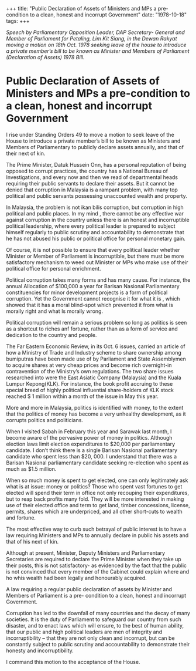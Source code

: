 +++ 
title: "Public Declaration of Assets of Ministers and MPs a pre-condition to a clean, honest and incorrupt Government"
date: "1978-10-18"
tags:
+++

_Speech by  Parliamentary Opposition Leader, DAP Secretary- General and Member of Parliament for Petaling, Lim Kit Siang, in the Dewan Rakyat moving a motion on 18th Oct. 1978 seeking leave of the house to introduce a private member’s bill to be known as Minister and Members of Parliament (Declaration of Assets) 1978 Bill._

# Public Declaration of Assets of Ministers and MPs a pre-condition to a clean, honest and incorrupt Government

I rise under Standing Orders 49 to move a motion to seek leave of the House to introduce a private member’s bill to be known as Ministers and Members of Parliamentary to publicly declare assets annually, and that of their next of kin.</u>

The Prime Minister, Datuk Hussein Onn, has a personal reputation of being opposed to corrupt practices, the country has a National Bureau of Investigations, and every now and then we read of departmental heads requiring their public servants to declare their assets. But it cannot be denied that corruption in Malaysia is a rampant problem, with many top political and public servants possessing unaccounted wealth and property.

In Malaysia, the problem is not ikan bilis corruption, but corruption in high political and public places. In my mind , there cannot be any effective war against corruption in the country unless there is an honest and incorruptible political leadership, where every political leader is prepared to subject himself regularly to public scrutiny and accountability to demonstrate that he has not abused his public or political office for personal monetary gain.

Of course, it is not possible to ensure that every political leader whether Minister or Member of Parliament is incorruptible, but there must be more satisfactory mechanism to weed out Minister or MPs who make use of their political office for personal enrichment.

Political corruption takes many forms and has many cause. For instance, the annual Allocation of $100,000 a year for Barisan Nasional 
Parliamentary constituencies for minor development projects is a form of political corruption. Yet the Government cannot recognise it for what it is , which showed that it has a moral blind-spot which prevented it from what is morally right and what Is morally wrong.

Political corruption will remain a serious problem so long as politics is seen as a shortcut to riches anf fortune, rather than as a form of service and dedication to the country and people.

The Far Eastern Economic Review, in its Oct. 6 issues, carried an article of how a Ministry of Trade and Industry scheme to  share ownership among bumiputras have been made use of by Parliament and State Assemblymen to acquire shares at very cheap prices and become rich overnight-in contravention of the Ministry’s own regulations. The two share issues researched into were the East Asiatic Company (Malaysia) and the Kuala Lumpur Kepong(KLK). For instance, the book profit accruing to these special breed of highly political influential share-holders of KLK stock reached $ 1 million within a month of the issue in May this year.

More and more in Malaysia, politics is identified with money, to the extent that the politics of money has become a very unhealthy development, as it corrupts politics and politicians.

When I visited Sabah in February this year and Sarawak last month, I become aware of the pervasive power of money in politics. Although election laws limit election expenditures to $20,000 per parliamentary candidate. I don’t think there is a single Barisan Nasional parliamentary candidate who spent less than $20, 000. I understand that there was a Barisan Nasional parliamentary candidate seeking re-election who spent as much as $1.5 million. 

When so much money is spent to get elected, one can only legitimately ask what is at issue: money or politics? Those who spent vast fortunes to get elected will spend their term in office not only recouping their expenditures, but to reap back profits many fold. They will be more interested in making use of their elected office and term to get land, timber concessions, license, permits, shares which are underpriced, and all other short-cuts to wealth and fortune.

The most effective way to curb such betrayal of public interest is to have a law requiring Ministers and MPs to annually declare in public his assets and that of his next of kin.

Although at present, Minister, Deputy Ministers and Parliamentary Secretaries are required to declare the Prime Minister when they take up their posts, this is not satisfactory- as evidenced by the fact that the public is not convinced that every member of the Cabinet could explain where and ho whis wealth had been legally and honourably acquired.

A law requiring a regular public declaration of assets by Minister and Members of Parliament is a pre- condition to a clean, honest and incorrupt Government.

Corruption has led to the downfall of many countries and the decay of many societies. It is the duty of Parliament to safeguard our country from such disaster, and to enact laws which will ensure, to the best of human ability, that our public and high political leaders are men of integrity and incorruptibility – that they are not only clean and incorrupt, but can be constantly subject to public scrutiny and accountability to demonstrate their honesty and incorruptibility.

I command this motion to the acceptance of the House. 
 
